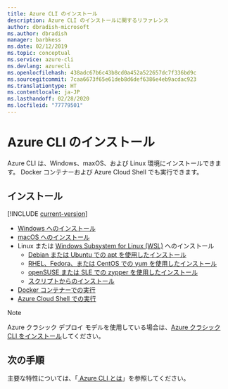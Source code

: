 ```yaml
---
title: Azure CLI のインストール
description: Azure CLI のインストールに関するリファレンス
author: dbradish-microsoft
ms.author: dbradish
manager: barbkess
ms.date: 02/12/2019
ms.topic: conceptual
ms.service: azure-cli
ms.devlang: azurecli
ms.openlocfilehash: 438adc67b6c43b8cd0a452a522657dc7f336bd9c
ms.sourcegitcommit: 7caa6673f65e61deb8d6def6386e4eb9acdac923
ms.translationtype: HT
ms.contentlocale: ja-JP
ms.lasthandoff: 02/28/2020
ms.locfileid: "77779501"
---
```

# <a name="install-the-azure-cli"></a>Azure CLI のインストール

Azure CLI は、Windows、maxOS、および Linux 環境にインストールできます。  Docker コンテナーおよび Azure Cloud Shell でも実行できます。

## <a name="install"></a>インストール

[!INCLUDE [current-version](includes/current-version.md)]

* [Windows へのインストール](install-azure-cli-windows.md)
* [macOS へのインストール](install-azure-cli-macos.md)
* Linux または [Windows Subsystem for Linux (WSL)](/windows/wsl/about) へのインストール
  * [Debian または Ubuntu での apt を使用したインストール](install-azure-cli-apt.md)
  * [RHEL、Fedora、または CentOS での yum を使用したインストール](install-azure-cli-yum.md)
  * [openSUSE または SLE での zypper を使用したインストール](install-azure-cli-zypper.md)
  * [スクリプトからのインストール](install-azure-cli-linux.md)
* [Docker コンテナーでの実行](run-azure-cli-docker.md)
* [Azure Cloud Shell での実行](/azure/cloud-shell/quickstart)

> [!NOTE]
> Azure クラシック デプロイ モデルを使用している場合は、[Azure クラシック CLI をインストール](install-classic-cli.md)してください。

## <a name="next-steps"></a>次の手順

主要な特性については、「[ Azure CLI とは](what-is-azure-cli.md)」を参照してください。
